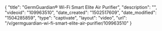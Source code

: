{
    "title": "GermGuardian&reg; Wi-Fi Smart Elite Air Purifier",
    "description": "",
    "videoid": "109963510",
    "date_created": "1502517609",
    "date_modified": "1504285859",
    "type": "captivate",
    "layout": "video",
    "url": "\/v\/germguardian-wi-fi-smart-elite-air-purifier\/109963510"
}